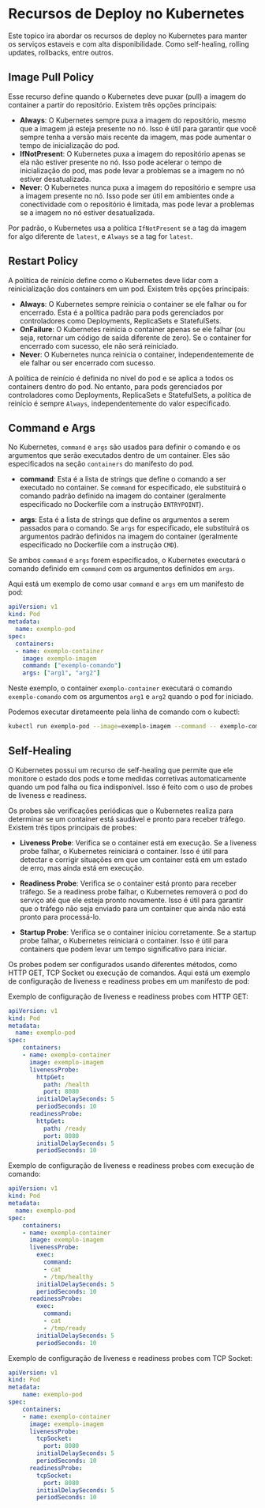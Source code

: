 # Recursos de Deploy no Kubernetes

Este topico ira abordar os recursos de deploy no Kubernetes para manter os serviços estaveis e com alta disponibilidade. Como self-healing, rolling updates, rollbacks, entre outros.


## Image Pull Policy

Esse recurso define quando o Kubernetes deve puxar (pull) a imagem do container a partir do repositório. Existem três opções principais:

- **Always**: O Kubernetes sempre puxa a imagem do repositório, mesmo que a imagem já esteja presente no nó. Isso é útil para garantir que você sempre tenha a versão mais recente da imagem, mas pode aumentar o tempo de inicialização do pod.
- **IfNotPresent**: O Kubernetes puxa a imagem do repositório apenas se ela não estiver presente no nó. Isso pode acelerar o tempo de inicialização do pod, mas pode levar a problemas se a imagem no nó estiver desatualizada.
- **Never**: O Kubernetes nunca puxa a imagem do repositório e sempre usa a imagem presente no nó. Isso pode ser útil em ambientes onde a conectividade com o repositório é limitada, mas pode levar a problemas se a imagem no nó estiver desatualizada.

Por padrão, o Kubernetes usa a política `IfNotPresent` se a tag da imagem for algo diferente de `latest`, e `Always` se a tag for `latest`.

## Restart Policy
A política de reinício define como o Kubernetes deve lidar com a reinicialização dos containers em um pod. Existem três opções principais:

- **Always**: O Kubernetes sempre reinicia o container se ele falhar ou for encerrado. Esta é a política padrão para pods gerenciados por controladores como Deployments, ReplicaSets e StatefulSets.
- **OnFailure**: O Kubernetes reinicia o container apenas se ele falhar (ou seja, retornar um código de saída diferente de zero). Se o container for encerrado com sucesso, ele não será reiniciado.
- **Never**: O Kubernetes nunca reinicia o container, independentemente de ele falhar ou ser encerrado com sucesso.

A política de reinício é definida no nível do pod e se aplica a todos os containers dentro do pod. No entanto, para pods gerenciados por controladores como Deployments, ReplicaSets e StatefulSets, a política de reinício é sempre `Always`, independentemente do valor especificado.

## Command e Args
No Kubernetes, `command` e `args` são usados para definir o comando e os argumentos que serão executados dentro de um container. Eles são especificados na seção `containers` do manifesto do pod.

- **command**: Esta é a lista de strings que define o comando a ser executado no container. Se `command` for especificado, ele substituirá o comando padrão definido na imagem do container (geralmente especificado no Dockerfile com a instrução `ENTRYPOINT`).

- **args**: Esta é a lista de strings que define os argumentos a serem passados para o comando. Se `args` for especificado, ele substituirá os argumentos padrão definidos na imagem do container (geralmente especificado no Dockerfile com a instrução `CMD`).

Se ambos `command` e `args` forem especificados, o Kubernetes executará o comando definido em `command` com os argumentos definidos em `args`.

Aqui está um exemplo de como usar `command` e `args` em um manifesto de pod:

```yaml
apiVersion: v1
kind: Pod   
metadata:
  name: exemplo-pod
spec:
  containers:
  - name: exemplo-container
    image: exemplo-imagem
    command: ["exemplo-comando"]
    args: ["arg1", "arg2"]
```

Neste exemplo, o container `exemplo-container` executará o comando `exemplo-comando` com os argumentos `arg1` e `arg2` quando o pod for iniciado.

Podemos executar diretameente pela linha de comando com o kubectl:

```bash
kubectl run exemplo-pod --image=exemplo-imagem --command -- exemplo-comando arg1 arg2
```

## Self-Healing
O Kubernetes possui um recurso de self-healing que permite que ele monitore o estado dos pods e tome medidas corretivas automaticamente quando um pod falha ou fica indisponível. Isso é feito com o uso de probes de liveness e readiness.

Os probes são verificações periódicas que o Kubernetes realiza para determinar se um container está saudável e pronto para receber tráfego. Existem três tipos principais de probes:

- **Liveness Probe**: Verifica se o container está em execução. Se a liveness probe falhar, o Kubernetes reiniciará o container. Isso é útil para detectar e corrigir situações em que um container está em um estado de erro, mas ainda está em execução.

- **Readiness Probe**: Verifica se o container está pronto para receber tráfego. Se a readiness probe falhar, o Kubernetes removerá o pod do serviço até que ele esteja pronto novamente. Isso é útil para garantir que o tráfego não seja enviado para um container que ainda não está pronto para processá-lo.

- **Startup Probe**: Verifica se o container iniciou corretamente. Se a startup probe falhar, o Kubernetes reiniciará o container. Isso é útil para containers que podem levar um tempo significativo para iniciar.

Os probes podem ser configurados usando diferentes métodos, como HTTP GET, TCP Socket ou execução de comandos. Aqui está um exemplo de configuração de liveness e readiness probes em um manifesto de pod:

Exemplo de configuração de liveness e readiness probes com HTTP GET:
```yaml
apiVersion: v1
kind: Pod       
metadata:
  name: exemplo-pod
spec:
    containers:
    - name: exemplo-container
      image: exemplo-imagem
      livenessProbe:
        httpGet:
          path: /health
          port: 8080
        initialDelaySeconds: 5
        periodSeconds: 10
      readinessProbe:
        httpGet:
          path: /ready
          port: 8080
        initialDelaySeconds: 5
        periodSeconds: 10
```

Exemplo de configuração de liveness e readiness probes com execução de comando:
```yaml
apiVersion: v1
kind: Pod
metadata:
  name: exemplo-pod
spec:
    containers:
    - name: exemplo-container
      image: exemplo-imagem
      livenessProbe:
        exec:
          command:
          - cat
          - /tmp/healthy
        initialDelaySeconds: 5
        periodSeconds: 10
      readinessProbe:
        exec:
          command:
          - cat
          - /tmp/ready
        initialDelaySeconds: 5
        periodSeconds: 10
```

Exemplo de configuração de liveness e readiness probes com TCP Socket:
```yaml
apiVersion: v1
kind: Pod
metadata:
    name: exemplo-pod
spec:
    containers: 
    - name: exemplo-container
      image: exemplo-imagem
      livenessProbe:
        tcpSocket:
          port: 8080
        initialDelaySeconds: 5
        periodSeconds: 10
      readinessProbe:
        tcpSocket:
          port: 8080
        initialDelaySeconds: 5
        periodSeconds: 10
``` 

